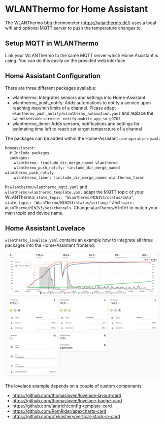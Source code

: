 # WLANThermo for Home Assistant

The WLANThermo bbq thermometer (https://wlanthermo.de/) uses a local wifi and optional MQTT server to push the temperature changes to.

## Setup MQTT in WLANThermo
Link your WLANThermo to the same MQTT server which Home Assistant is using. You can do this easily on the provided web interface.


## Home Assistant Configuration
There are three different packages available:

* wlanthermo: Integrates sensors and settings into Home-Assistant
* wlanthermo_push_notify: Adds automations to notify a service upon reaching max/min limits of a channel. Please adapt `wlanthermo_push_notify/wlanthermo_automation.yaml` and replace the called service: `service: notify.mobile_app_sm_g970f`
* wlanthermo_timer: Adds sensors, notifications and settings for estimating time left to reach set target temperature of a channel

The packages can be added within the Home-Assistant `configuration.yaml`:

```
homeassistant:
  # Include packages
  packages:
    wlanthermo: !include_dir_merge_named wlanthermo
    wlanthermo_push_notify: !include_dir_merge_named wlanthermo_push_notify
    wlanthermo_timer: !include_dir_merge_named wlanthermo_timer
```

In `wlanthermo/wlanthermo_mqtt.yaml` and `wlanthermo/wlanthermo_template.yaml` adapt the MQTT topic of your WLANThermo: `state_topic: "WLanThermo/MINIV3/status/data"`, `state_topic: "WLanThermo/MINIV3/status/settings"` and `topic: WLanThermo/MINIV3/set/channels`. Change `WLanThermo/MINIV3` to match your main topic and device name.


## Home Assistant Lovelace

`wlanthermo_lovelace.yaml` contains an example how to integrate all three packages into the Home-Assistant frontend:

![WLANThermo in Home-Assitant](Screenshot_20220206_143819.png?raw=true "WLANThermo in Home-Assitant")


The lovelace example depends on a couple of custom components:

* https://github.com/thomasloven/lovelace-layout-card
* https://github.com/thomasloven/lovelace-badge-card
* https://github.com/iantrich/config-template-card
* https://github.com/RomRider/apexcharts-card
* https://github.com/ofekashery/vertical-stack-in-card

